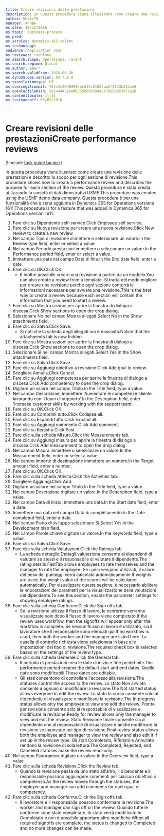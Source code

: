 ```yaml
--- 
title: Creare revisioni delle prestazioni
description: In questa procedura viene illustrato come creare una revisione delle prestazioni e descritto lo scopo per ogni sezione di revisione.
author: kherr75
manager: AnnBe
ms.date: 10/13/2016
ms.topic: business-process
ms.prod: 
ms.service: dynamics-365-talent
ms.technology: 
audience: Application User
ms.reviewer: rschloma
ms.search.scope: Operations, Talent
ms.search.region: Global
ms.author: kherr
ms.search.validFrom: 2016-06-30
ms.dyn365.ops.version: AX 7.0.0
ms.translationtype: HT
ms.sourcegitcommit: 764d4c9049d94ebcd55c61654aa2f4133b35bae6
ms.openlocfilehash: 98244443e5e0b3558d8b95043c78258a57d71a28
ms.contentlocale: it-it
ms.lasthandoff: 08/09/2018

---
```

# <a name="create-performance-reviews"></a><span data-ttu-id="eb719-103">Creare revisioni delle prestazioni</span><span class="sxs-lookup"><span data-stu-id="eb719-103">Create performance reviews</span></span>

[!include [task guide banner](../../includes/task-guide-banner.md)]

<span data-ttu-id="eb719-104">In questa procedura viene illustrato come creare una revisione delle prestazioni e descritto lo scopo per ogni sezione di revisione.</span><span class="sxs-lookup"><span data-stu-id="eb719-104">This procedure shows how to create a performance review and describes the purpose for each section of the review.</span></span> <span data-ttu-id="eb719-105">Questa procedura è stata creata utilizzando la società di dati dimostrativi USMF.</span><span class="sxs-lookup"><span data-stu-id="eb719-105">This procedure was created using the USMF demo data company.</span></span> <span data-ttu-id="eb719-106">Questa procedura è per una funzionalità che è stata aggiunta in Dynamics 365 for Operations versione 1611.</span><span class="sxs-lookup"><span data-stu-id="eb719-106">This procedure is for a feature that was added in Dynamics 365 for Operations version 1611.</span></span>

1. <span data-ttu-id="eb719-107">Fare clic su Dipendente self-service.</span><span class="sxs-lookup"><span data-stu-id="eb719-107">Click Employee self service.</span></span>
2. <span data-ttu-id="eb719-108">Fare clic su Nuova revisione per creare una nuova revisione.</span><span class="sxs-lookup"><span data-stu-id="eb719-108">Click New review to create a new review.</span></span>
3. <span data-ttu-id="eb719-109">Nel campo Tipo di revisione immettere o selezionare un valore.</span><span class="sxs-lookup"><span data-stu-id="eb719-109">In the Review type field, enter or select a value.</span></span>
4. <span data-ttu-id="eb719-110">Nel campo Periodo prestazioni immettere o selezionare un valore.</span><span class="sxs-lookup"><span data-stu-id="eb719-110">In the Performance period field, enter or select a value.</span></span>
5. <span data-ttu-id="eb719-111">Immettere una data nel campo Data di fine.</span><span class="sxs-lookup"><span data-stu-id="eb719-111">In the End date field, enter a date.</span></span>
6. <span data-ttu-id="eb719-112">Fare clic su OK.</span><span class="sxs-lookup"><span data-stu-id="eb719-112">Click OK.</span></span>
    * <span data-ttu-id="eb719-113">È inoltre possibile creare una revisione a partire da un modello.</span><span class="sxs-lookup"><span data-stu-id="eb719-113">You can also create a review from a template.</span></span> <span data-ttu-id="eb719-114">Si tratta del modo migliore per creare una revisione perché ogni sezione conterrà le informazioni necessarie per avviare una revisione.</span><span class="sxs-lookup"><span data-stu-id="eb719-114">This is the best way to create a review because each section will contain the information that you need to start a review.</span></span>  
7. <span data-ttu-id="eb719-115">Fare clic su Mostra sezioni per aprire la finestra di dialogo a discesa.</span><span class="sxs-lookup"><span data-stu-id="eb719-115">Click Show sections to open the drop dialog.</span></span>
8. <span data-ttu-id="eb719-116">Selezionare No nel campo Mostra allegati.</span><span class="sxs-lookup"><span data-stu-id="eb719-116">Select No in the Show attachments field.</span></span>
9. <span data-ttu-id="eb719-117">Fare clic su Salva.</span><span class="sxs-lookup"><span data-stu-id="eb719-117">Click Save.</span></span>
    * <span data-ttu-id="eb719-118">Si noti che la scheda degli allegati ora è nascosta.</span><span class="sxs-lookup"><span data-stu-id="eb719-118">Notice that the attachments tab is now hidden.</span></span>  
10. <span data-ttu-id="eb719-119">Fare clic su Mostra sezioni per aprire la finestra di dialogo a discesa.</span><span class="sxs-lookup"><span data-stu-id="eb719-119">Click Show sections to open the drop dialog.</span></span>
11. <span data-ttu-id="eb719-120">Selezionare Sì nel campo Mostra allegati.</span><span class="sxs-lookup"><span data-stu-id="eb719-120">Select Yes in the Show attachments field.</span></span>
12. <span data-ttu-id="eb719-121">Fare clic su Salva.</span><span class="sxs-lookup"><span data-stu-id="eb719-121">Click Save.</span></span>
13. <span data-ttu-id="eb719-122">Fare clic su Aggiungi obiettivo a revisione.</span><span class="sxs-lookup"><span data-stu-id="eb719-122">Click Add goal to review.</span></span>
14. <span data-ttu-id="eb719-123">Scegliere Annulla.</span><span class="sxs-lookup"><span data-stu-id="eb719-123">Click Cancel.</span></span>
15. <span data-ttu-id="eb719-124">Fare clic su Aggiungi competenza per aprire la finestra di dialogo a discesa.</span><span class="sxs-lookup"><span data-stu-id="eb719-124">Click Add competency to open the drop dialog.</span></span>
16. <span data-ttu-id="eb719-125">Digitare un valore nel campo Titolo.</span><span class="sxs-lookup"><span data-stu-id="eb719-125">In the Title field, type a value.</span></span>
17. <span data-ttu-id="eb719-126">Nel campo Descrizione, immettere 'Aumentare le competenze cliente lavorando con il team di supporto'.</span><span class="sxs-lookup"><span data-stu-id="eb719-126">In the Description field, enter 'Increase customer skills by working with the support team'.</span></span>
18. <span data-ttu-id="eb719-127">Fare clic su OK.</span><span class="sxs-lookup"><span data-stu-id="eb719-127">Click OK.</span></span>
19. <span data-ttu-id="eb719-128">Fare clic su Comprimi tutto.</span><span class="sxs-lookup"><span data-stu-id="eb719-128">Click Collapse all.</span></span>
20. <span data-ttu-id="eb719-129">Fare clic su Espandi tutto.</span><span class="sxs-lookup"><span data-stu-id="eb719-129">Click Expand all.</span></span>
21. <span data-ttu-id="eb719-130">Fare clic su Aggiungi commento.</span><span class="sxs-lookup"><span data-stu-id="eb719-130">Click Add comment.</span></span>
22. <span data-ttu-id="eb719-131">Fare clic su Registra.</span><span class="sxs-lookup"><span data-stu-id="eb719-131">Click Post.</span></span>
23. <span data-ttu-id="eb719-132">Fare clic sulla scheda Misure.</span><span class="sxs-lookup"><span data-stu-id="eb719-132">Click the Measurements tab.</span></span>
24. <span data-ttu-id="eb719-133">Fare clic su Aggiungi misura per aprire la finestra di dialogo a discesa.</span><span class="sxs-lookup"><span data-stu-id="eb719-133">Click Add measurement to open the drop dialog.</span></span>
25. <span data-ttu-id="eb719-134">Nel campo Misura immettere o selezionare un valore.</span><span class="sxs-lookup"><span data-stu-id="eb719-134">In the Measurement field, enter or select a value.</span></span>
26. <span data-ttu-id="eb719-135">Nel campo Importo di destinazione immettere un numero.</span><span class="sxs-lookup"><span data-stu-id="eb719-135">In the Target amount field, enter a number.</span></span>
27. <span data-ttu-id="eb719-136">Fare clic su OK.</span><span class="sxs-lookup"><span data-stu-id="eb719-136">Click OK.</span></span>
28. <span data-ttu-id="eb719-137">Fare clic sulla scheda Attività.</span><span class="sxs-lookup"><span data-stu-id="eb719-137">Click the Activities tab.</span></span>
29. <span data-ttu-id="eb719-138">Scegliere Aggiungi.</span><span class="sxs-lookup"><span data-stu-id="eb719-138">Click Add.</span></span>
30. <span data-ttu-id="eb719-139">Digitare un valore nel campo Titolo.</span><span class="sxs-lookup"><span data-stu-id="eb719-139">In the Title field, type a value.</span></span>
31. <span data-ttu-id="eb719-140">Nel campo Descrizione digitare un valore.</span><span class="sxs-lookup"><span data-stu-id="eb719-140">In the Description field, type a value.</span></span>
32. <span data-ttu-id="eb719-141">Nel campo Data di inizio, immettere una data.</span><span class="sxs-lookup"><span data-stu-id="eb719-141">In the Start date field, enter a date.</span></span>
33. <span data-ttu-id="eb719-142">Immettere una data nel campo Data di completamento.</span><span class="sxs-lookup"><span data-stu-id="eb719-142">In the Date completed field, enter a date.</span></span>
34. <span data-ttu-id="eb719-143">Nel campo Piano di sviluppo selezionare Sì.</span><span class="sxs-lookup"><span data-stu-id="eb719-143">Select Yes in the Development plan field.</span></span>
35. <span data-ttu-id="eb719-144">Nel campo Parole chiave digitare un valore.</span><span class="sxs-lookup"><span data-stu-id="eb719-144">In the Keywords field, type a value.</span></span>
36. <span data-ttu-id="eb719-145">Fare clic su Salva.</span><span class="sxs-lookup"><span data-stu-id="eb719-145">Click Save.</span></span>
37. <span data-ttu-id="eb719-146">Fare clic sulla scheda Valutazioni.</span><span class="sxs-lookup"><span data-stu-id="eb719-146">Click the Ratings tab.</span></span>
    * <span data-ttu-id="eb719-147">La scheda dettaglio Dettagli valutazione consente ai dipendenti di valutare se stessi e il responsabile di valutare il dipendente.</span><span class="sxs-lookup"><span data-stu-id="eb719-147">The rating details FastTab allows employees to rate themselves and the manager to rate the employee.</span></span> <span data-ttu-id="eb719-148">Se i pesi vengono utilizzati, il valore del peso dei punteggi verrà calcolato automaticamente.</span><span class="sxs-lookup"><span data-stu-id="eb719-148">If weights are used, the weight value of the scores will be calculated automatically.</span></span>    <span data-ttu-id="eb719-149">Per visualizzare questa sezione, è necessario abilitare le impostazioni dei parametri per la visualizzazione delle valutazioni del dipendente.</span><span class="sxs-lookup"><span data-stu-id="eb719-149">To see this section, enable the parameter settings for showing employee ratings.</span></span>  
38. <span data-ttu-id="eb719-150">Fare clic sulla scheda Conferme.</span><span class="sxs-lookup"><span data-stu-id="eb719-150">Click the Sign offs tab.</span></span>
    * <span data-ttu-id="eb719-151">Se la revisione utilizza il flusso di lavoro, le conferme verranno visualizzate solo dopo il flusso di lavoro viene completato.</span><span class="sxs-lookup"><span data-stu-id="eb719-151">If the review uses workflow, then the signoffs will appear only after the workflow is complete.</span></span> <span data-ttu-id="eb719-152">Se nessun flusso di lavoro è utilizzato, sia il lavoratore che il responsabile sono elencati qui.</span><span class="sxs-lookup"><span data-stu-id="eb719-152">If no workflow is used, then both the worker and the manager are listed here.</span></span> <span data-ttu-id="eb719-153">La casella di controllo richiesta viene selezionata in base alle impostazioni del tipo di revisione.</span><span class="sxs-lookup"><span data-stu-id="eb719-153">The required check box is selected based on the settings of the review type.</span></span>  
39. <span data-ttu-id="eb719-154">Fare clic sulla scheda Generale.</span><span class="sxs-lookup"><span data-stu-id="eb719-154">Click the General tab.</span></span>
    * <span data-ttu-id="eb719-155">Il periodo di prestazioni crea le date di inizio e fine predefinite.</span><span class="sxs-lookup"><span data-stu-id="eb719-155">The performance period creates the default start and end dates.</span></span> <span data-ttu-id="eb719-156">Quelle date sono modificabili.</span><span class="sxs-lookup"><span data-stu-id="eb719-156">Those dates are editable.</span></span>  
    * <span data-ttu-id="eb719-157">Gli stati consentono di controllare l'accesso alla revisione.</span><span class="sxs-lookup"><span data-stu-id="eb719-157">The statuses control the access to the review.</span></span> <span data-ttu-id="eb719-158">Lo stato Non avviato consente a ognuno di modificare la revisione.</span><span class="sxs-lookup"><span data-stu-id="eb719-158">The Not started status allows everyone to edit the review.</span></span> <span data-ttu-id="eb719-159">Lo stato In corso consente solo al dipendente di visualizzare e modificare la revisione.</span><span class="sxs-lookup"><span data-stu-id="eb719-159">The In progress status allows only the employee to view and edit the review.</span></span> <span data-ttu-id="eb719-160">Pronto per revisione consente solo al responsabile di visualizzare e modificare la revisione.</span><span class="sxs-lookup"><span data-stu-id="eb719-160">Ready for review allows only the manager to view and edit the review.</span></span> <span data-ttu-id="eb719-161">Stato Revisione finale consente sia al dipendente che al responsabile di visualizzare e anche modificare la revisione se impostato nel tipo di revisione.</span><span class="sxs-lookup"><span data-stu-id="eb719-161">Final review status allows both the employee and manager to view the review and also edit it if set up in the review type.</span></span> <span data-ttu-id="eb719-162">Gli stati Completato, Rifiutato e Annullato rendono la revisione di sola lettura.</span><span class="sxs-lookup"><span data-stu-id="eb719-162">The Completed, Rejected, and Canceled statuses make the review read-only.</span></span>  
40. <span data-ttu-id="eb719-163">Nel campo Panoramica digitare un valore.</span><span class="sxs-lookup"><span data-stu-id="eb719-163">In the Overview field, type a value.</span></span>
41. <span data-ttu-id="eb719-164">Fare clic sulla scheda Revisione.</span><span class="sxs-lookup"><span data-stu-id="eb719-164">Click the Review tab.</span></span>
    * <span data-ttu-id="eb719-165">Quando la revisione passa da uno stato all'altro, il dipendente e il responsabile possono aggiungere commenti per ciascun obiettivo o competenza.</span><span class="sxs-lookup"><span data-stu-id="eb719-165">As the review moves through the statuses, the employee and manager can add comments for each goal or competency.</span></span>  
42. <span data-ttu-id="eb719-166">Fare clic sulla scheda Conferme.</span><span class="sxs-lookup"><span data-stu-id="eb719-166">Click the Sign offs tab.</span></span>
    * <span data-ttu-id="eb719-167">Il lavoratore e il responsabile possono confermare la revisione.</span><span class="sxs-lookup"><span data-stu-id="eb719-167">The worker and manager can sign off on the review.</span></span> <span data-ttu-id="eb719-168">Quando tutte le conferme sono state completate, lo stato verrà modificato in Completato e non è possibile apportare altre modifiche.</span><span class="sxs-lookup"><span data-stu-id="eb719-168">When all required signoffs are complete, the status is changed to Completed and no more changes can be made.</span></span>  


